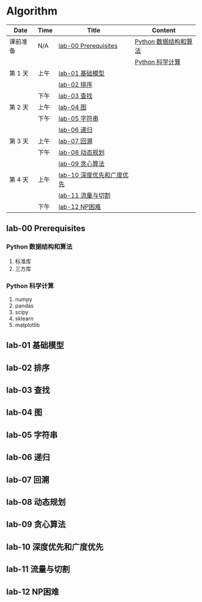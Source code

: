 # Algorithm

| Date | Time | Title | Content |
| ---- | ---- | ----- | ------- |
| 课前准备 | N/A | [lab-00 Prerequisites](#lab-00-prerequisites) | [Python 数据结构和算法](#python-数据结构和算法) |
| | | | [Python 科学计算](#python-科学计算) | 
| 第 1 天 | 上午 | [lab-01 基础模型](#lab-01-基础模型) | |
| | | [lab-02 排序](#lab-02-排序) | |
| | 下午 | [lab-03 查找](#lab-03-查找) | |
| 第 2 天 | 上午 | [lab-04 图](#lab-04-图) | |
| | 下午 | [lab-05 字符串](#lab-05-字符串) | |
| | | [lab-06 递归](#lab-06-递归) | |
| 第 3 天 | 上午 | [lab-07 回溯](#lab-07-回溯) | |
| | 下午 | [lab-08 动态规划](#lab-08-动态规划) | |
| | | [lab-09 贪心算法](#lab-09-贪心算法) | |
| 第 4 天 | 上午 | [lab-10 深度优先和广度优先](#lab-10-深度优先和广度优先) | |
| | | [lab-11 流量与切割](#lab-11-流量与切割) | |
| | 下午 | [lab-12 NP困难](#lab-12-np困难) | |

## lab-00 Prerequisites

### Python 数据结构和算法
1. 标准库
2. 三方库

### Python 科学计算
1. numpy
2. pandas
3. scipy
4. sklearn
5. matplotlib

## lab-01 基础模型

## lab-02 排序

## lab-03 查找

## lab-04 图

## lab-05 字符串

## lab-06 递归

## lab-07 回溯

## lab-08 动态规划

## lab-09 贪心算法

## lab-10 深度优先和广度优先

## lab-11 流量与切割

## lab-12 NP困难